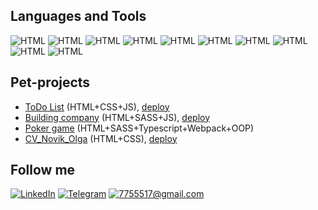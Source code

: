 ## Languages and Tools
![HTML](https://img.shields.io/badge/-HTML-black?style=for-the-badge&logo=HTML5) ![HTML](https://img.shields.io/badge/-CSS-black?style=for-the-badge&logo=CSS3) ![HTML](https://img.shields.io/badge/-SASS-black?style=for-the-badge&logo=sass) ![HTML](https://img.shields.io/badge/-JAVASCRIPT-black?style=for-the-badge&logo=JAVASCRIPT) ![HTML](https://img.shields.io/badge/-TYPESCRIPT-black?style=for-the-badge&logo=TYPEScript) ![HTML](https://img.shields.io/badge/-REACT-black?style=for-the-badge&logo=react) ![HTML](https://img.shields.io/badge/-GIT-black?style=for-the-badge&logo=GIT) ![HTML](https://img.shields.io/badge/-GitHub-black?style=for-the-badge&logo=github) ![HTML](https://img.shields.io/badge/-WEBPACK-black?style=for-the-badge&logo=webpack) ![HTML](https://img.shields.io/badge/-OOP-black?style=for-the-badge&logo=OOP)

## Pet-projects

* [ToDo List](https://github.com/OlgaNovik1/todo_1) (HTML+CSS+JS), [deploy](https://olganovik1.github.io/todo_1/)
* [Building company](https://github.com/OlgaNovik1/constructioncompany.github.io) (HTML+SASS+JS), [deploy](https://olganovik1.github.io/constructioncompany.github.io/)
* [Poker game](https://github.com/OlgaNovik1/poker_game) (HTML+SASS+Typescript+Webpack+OOP)
* [CV_Novik_Olga](https://github.com/OlgaNovik1/olganovik1.github.io) (HTML+CSS), [deploy](https://olganovik1.github.io/)




## Follow me
[![LinkedIn](https://img.shields.io/badge/-LinkedIn-black?style=for-the-badge&logo=LinkedIn&logoColor=blue)](https://www.linkedin.com/in/%D0%BE%D0%BB%D1%8C%D0%B3%D0%B0-%D0%BD%D0%BE%D0%B2%D0%B8%D0%BA-25280422b/)
[![Telegram](https://img.shields.io/badge/-Telegram-black?style=for-the-badge&logo=Telegram&logoColor=lighblue)](https://t.me/novik_olga_1)
[![7755517@gmail.com](https://img.shields.io/badge/-7755517@gmail.com-black?style=for-the-badge&logo=gmail&logoColor=lighblue)](https://www.google.by/)





